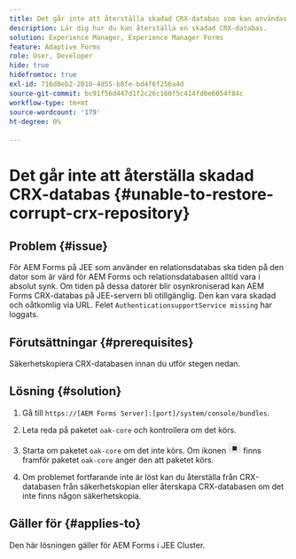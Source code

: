 ```yaml
---
title: Det går inte att återställa skadad CRX-databas som kan användas på JEE-klusterservern
description: Lär dig hur du kan återställa en skadad CRX-databas.
solution: Experience Manager, Experience Manager Forms
feature: Adaptive Forms
role: User, Developer
hide: true
hidefromtoc: true
exl-id: 716d8eb2-2010-4d55-b8fe-bd4f6f256a4d
source-git-commit: bc91f56d447d1f2c26c160f5c414fd0e6054f84c
workflow-type: tm+mt
source-wordcount: '179'
ht-degree: 0%

---
```


# Det går inte att återställa skadad CRX-databas {#unable-to-restore-corrupt-crx-repository}

## Problem {#issue}

För AEM Forms på JEE som använder en relationsdatabas ska tiden på den dator som är värd för AEM Forms och relationsdatabasen alltid vara i absolut synk. Om tiden på dessa datorer blir osynkroniserad kan AEM Forms CRX-databas på JEE-servern bli otillgänglig. Den kan vara skadad och oåtkomlig via URL. Felet `AuthenticationsupportService missing` har loggats.

## Förutsättningar {#prerequisites}

Säkerhetskopiera CRX-databasen innan du utför stegen nedan.

## Lösning {#solution}

1. Gå till `https://[AEM Forms Server]:[port]/system/console/bundles`.

1. Leta reda på paketet `oak-core` och kontrollera om det körs.

1. Starta om paketet `oak-core` om det inte körs. Om ikonen ![Pause button](/help/forms/using/assets/stop.png) finns framför paketet `oak-core` anger den att paketet körs.

1. Om problemet fortfarande inte är löst kan du återställa från CRX-databasen från säkerhetskopian eller återskapa CRX-databasen om det inte finns någon säkerhetskopia.


## Gäller för {#applies-to}

Den här lösningen gäller för AEM Forms i JEE Cluster.
